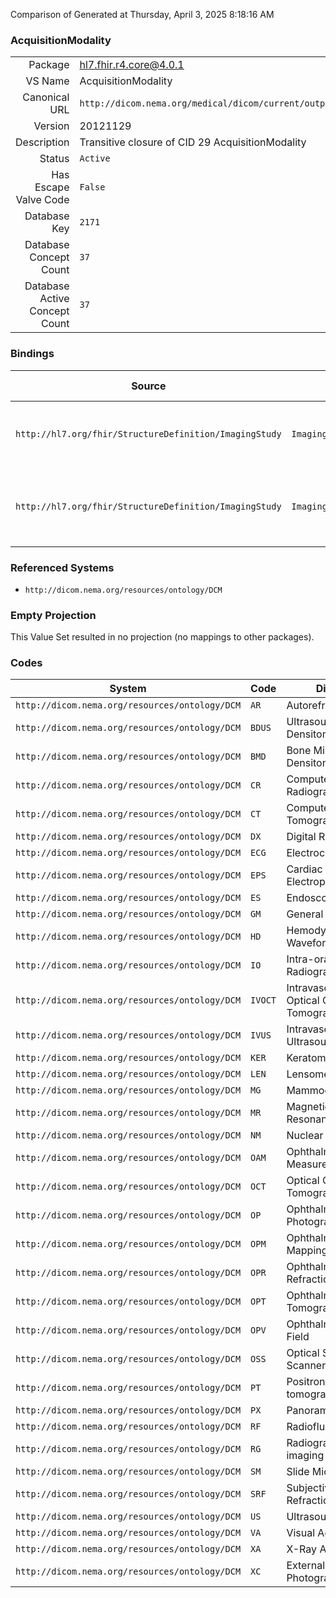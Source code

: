 Comparison of 
Generated at Thursday, April 3, 2025 8:18:16 AM

### AcquisitionModality

|      |     |
| ---: | --- |
| Package | hl7.fhir.r4.core@4.0.1 |
| VS Name | AcquisitionModality |
| Canonical URL | `http://dicom.nema.org/medical/dicom/current/output/chtml/part16/sect_CID_29.html` |
| Version | 20121129 |
| Description | Transitive closure of CID 29 AcquisitionModality |
| Status | `Active` |
| Has Escape Valve Code | `False` |
| Database Key | `2171` |
| Database Concept Count | `37` |
| Database Active Concept Count | `37` |
### Bindings

| Source | Element | Binding | Strength | Element Short |
| ------ | ------- | ------- | -------- | ------------- |
| `http://hl7.org/fhir/StructureDefinition/ImagingStudy` | `ImagingStudy.modality` | `http://dicom.nema.org/medical/dicom/current/output/chtml/part16/sect_CID_29.html` | `Extensible` | All series modality if actual acquisition modalities |
| `http://hl7.org/fhir/StructureDefinition/ImagingStudy` | `ImagingStudy.series.modality` | `http://dicom.nema.org/medical/dicom/current/output/chtml/part16/sect_CID_29.html` | `Extensible` | The modality of the instances in the series |

### Referenced Systems

* `http://dicom.nema.org/resources/ontology/DCM`
### Empty Projection

This Value Set resulted in no projection (no mappings to other packages).

### Codes

| System | Code | Display |
| ------ | ---- | ------- |
| `http://dicom.nema.org/resources/ontology/DCM` | `AR` | Autorefraction |
| `http://dicom.nema.org/resources/ontology/DCM` | `BDUS` | Ultrasound Bone Densitometry |
| `http://dicom.nema.org/resources/ontology/DCM` | `BMD` | Bone Mineral Densitometry |
| `http://dicom.nema.org/resources/ontology/DCM` | `CR` | Computed Radiography |
| `http://dicom.nema.org/resources/ontology/DCM` | `CT` | Computed Tomography |
| `http://dicom.nema.org/resources/ontology/DCM` | `DX` | Digital Radiography |
| `http://dicom.nema.org/resources/ontology/DCM` | `ECG` | Electrocardiography |
| `http://dicom.nema.org/resources/ontology/DCM` | `EPS` | Cardiac Electrophysiology |
| `http://dicom.nema.org/resources/ontology/DCM` | `ES` | Endoscopy |
| `http://dicom.nema.org/resources/ontology/DCM` | `GM` | General Microscopy |
| `http://dicom.nema.org/resources/ontology/DCM` | `HD` | Hemodynamic Waveform |
| `http://dicom.nema.org/resources/ontology/DCM` | `IO` | Intra-oral Radiography |
| `http://dicom.nema.org/resources/ontology/DCM` | `IVOCT` | Intravascular Optical Coherence Tomography |
| `http://dicom.nema.org/resources/ontology/DCM` | `IVUS` | Intravascular Ultrasound |
| `http://dicom.nema.org/resources/ontology/DCM` | `KER` | Keratometry |
| `http://dicom.nema.org/resources/ontology/DCM` | `LEN` | Lensometry |
| `http://dicom.nema.org/resources/ontology/DCM` | `MG` | Mammography |
| `http://dicom.nema.org/resources/ontology/DCM` | `MR` | Magnetic Resonance |
| `http://dicom.nema.org/resources/ontology/DCM` | `NM` | Nuclear Medicine |
| `http://dicom.nema.org/resources/ontology/DCM` | `OAM` | Ophthalmic Axial Measurements |
| `http://dicom.nema.org/resources/ontology/DCM` | `OCT` | Optical Coherence Tomography |
| `http://dicom.nema.org/resources/ontology/DCM` | `OP` | Ophthalmic Photography |
| `http://dicom.nema.org/resources/ontology/DCM` | `OPM` | Ophthalmic Mapping |
| `http://dicom.nema.org/resources/ontology/DCM` | `OPR` | Ophthalmic Refraction |
| `http://dicom.nema.org/resources/ontology/DCM` | `OPT` | Ophthalmic Tomography |
| `http://dicom.nema.org/resources/ontology/DCM` | `OPV` | Ophthalmic Visual Field |
| `http://dicom.nema.org/resources/ontology/DCM` | `OSS` | Optical Surface Scanner |
| `http://dicom.nema.org/resources/ontology/DCM` | `PT` | Positron emission tomography |
| `http://dicom.nema.org/resources/ontology/DCM` | `PX` | Panoramic X-Ray |
| `http://dicom.nema.org/resources/ontology/DCM` | `RF` | Radiofluoroscopy |
| `http://dicom.nema.org/resources/ontology/DCM` | `RG` | Radiographic imaging |
| `http://dicom.nema.org/resources/ontology/DCM` | `SM` | Slide Microscopy |
| `http://dicom.nema.org/resources/ontology/DCM` | `SRF` | Subjective Refraction |
| `http://dicom.nema.org/resources/ontology/DCM` | `US` | Ultrasound |
| `http://dicom.nema.org/resources/ontology/DCM` | `VA` | Visual Acuity |
| `http://dicom.nema.org/resources/ontology/DCM` | `XA` | X-Ray Angiography |
| `http://dicom.nema.org/resources/ontology/DCM` | `XC` | External-camera Photography |
